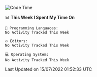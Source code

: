 <!--START_SECTION:waka-->
![Code Time](http://img.shields.io/badge/Code%20Time-92%20hrs%2055%20mins-blue)

📊 **This Week I Spent My Time On** 

```text
💬 Programming Languages: 
No Activity Tracked This Week

🔥 Editors: 
No Activity Tracked This Week

💻 Operating System: 
No Activity Tracked This Week

```


 Last Updated on 15/07/2022 01:52:33 UTC
<!--END_SECTION:waka-->
